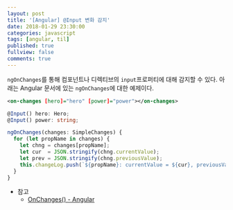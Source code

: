 ```yaml
---
layout: post
title: '[Angular] @Input 변화 감지'
date: 2018-01-29 23:30:00
categories: javascript
tags: [angular, til]
published: true
fullview: false
comments: true
---
```


`ngOnChanges`를 통해 컴포넌트나 디렉티브의 `input`프로퍼티에 대해 감지할 수 있다. 아래는 Angular 문서에 있는 `ngOnChanges`에 대한 예제이다.

```xml
<on-changes [hero]="hero" [power]="power"></on-changes>
```

```typescript
@Input() hero: Hero;
@Input() power: string;

ngOnChanges(changes: SimpleChanges) {
  for (let propName in changes) {
    let chng = changes[propName];
    let cur  = JSON.stringify(chng.currentValue);
    let prev = JSON.stringify(chng.previousValue);
    this.changeLog.push(`${propName}: currentValue = ${cur}, previousValue = ${prev}`);
  }
}
```

* 참고
  * [OnChanges() - Angular](https://angular.io/guide/lifecycle-hooks#onchanges)